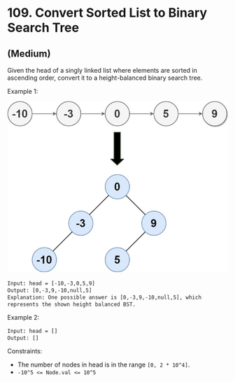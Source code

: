 # 109. Convert Sorted List to Binary Search Tree
## (Medium)

Given the head of a singly linked list where elements are sorted in ascending order, convert it to a height-balanced binary search tree.


Example 1:

![alt text](image.png)

```
Input: head = [-10,-3,0,5,9]
Output: [0,-3,9,-10,null,5]
Explanation: One possible answer is [0,-3,9,-10,null,5], which represents the shown height balanced BST.
```

Example 2:

```
Input: head = []
Output: []
```

Constraints:

- The number of nodes in head is in the range `[0, 2 * 10^4]`.
- `-10^5 <= Node.val <= 10^5`